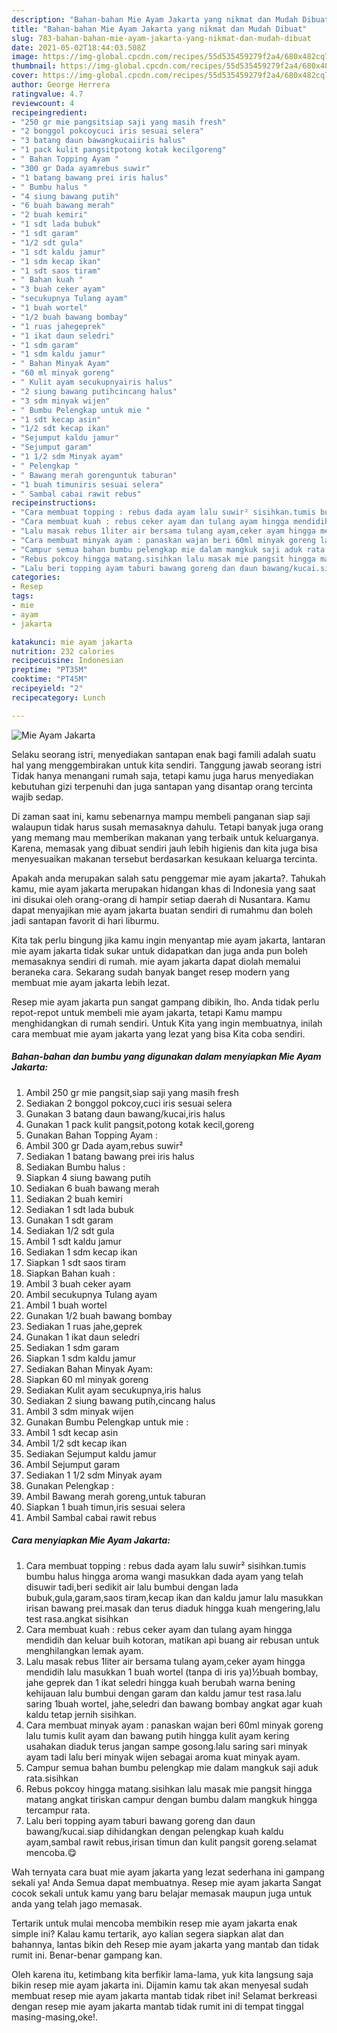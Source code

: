 ```yaml
---
description: "Bahan-bahan Mie Ayam Jakarta yang nikmat dan Mudah Dibuat"
title: "Bahan-bahan Mie Ayam Jakarta yang nikmat dan Mudah Dibuat"
slug: 783-bahan-bahan-mie-ayam-jakarta-yang-nikmat-dan-mudah-dibuat
date: 2021-05-02T18:44:03.508Z
image: https://img-global.cpcdn.com/recipes/55d535459279f2a4/680x482cq70/mie-ayam-jakarta-foto-resep-utama.jpg
thumbnail: https://img-global.cpcdn.com/recipes/55d535459279f2a4/680x482cq70/mie-ayam-jakarta-foto-resep-utama.jpg
cover: https://img-global.cpcdn.com/recipes/55d535459279f2a4/680x482cq70/mie-ayam-jakarta-foto-resep-utama.jpg
author: George Herrera
ratingvalue: 4.7
reviewcount: 4
recipeingredient:
- "250 gr mie pangsitsiap saji yang masih fresh"
- "2 bonggol pokcoycuci iris sesuai selera"
- "3 batang daun bawangkucaiiris halus"
- "1 pack kulit pangsitpotong kotak kecilgoreng"
- " Bahan Topping Ayam "
- "300 gr Dada ayamrebus suwir"
- "1 batang bawang prei iris halus"
- " Bumbu halus "
- "4 siung bawang putih"
- "6 buah bawang merah"
- "2 buah kemiri"
- "1 sdt lada bubuk"
- "1 sdt garam"
- "1/2 sdt gula"
- "1 sdt kaldu jamur"
- "1 sdm kecap ikan"
- "1 sdt saos tiram"
- " Bahan kuah "
- "3 buah ceker ayam"
- "secukupnya Tulang ayam"
- "1 buah wortel"
- "1/2 buah bawang bombay"
- "1 ruas jahegeprek"
- "1 ikat daun seledri"
- "1 sdm garam"
- "1 sdm kaldu jamur"
- " Bahan Minyak Ayam"
- "60 ml minyak goreng"
- " Kulit ayam secukupnyairis halus"
- "2 siung bawang putihcincang halus"
- "3 sdm minyak wijen"
- " Bumbu Pelengkap untuk mie "
- "1 sdt kecap asin"
- "1/2 sdt kecap ikan"
- "Sejumput kaldu jamur"
- "Sejumput garam"
- "1 1/2 sdm Minyak ayam"
- " Pelengkap "
- " Bawang merah gorenguntuk taburan"
- "1 buah timuniris sesuai selera"
- " Sambal cabai rawit rebus"
recipeinstructions:
- "Cara membuat topping : rebus dada ayam lalu suwir² sisihkan.tumis bumbu halus hingga aroma wangi masukkan dada ayam yang telah disuwir tadi,beri sedikit air lalu bumbui dengan lada bubuk,gula,garam,saos tiram,kecap ikan dan kaldu jamur lalu masukkan irisan bawang prei.masak dan terus diaduk hingga kuah mengering,lalu test rasa.angkat sisihkan"
- "Cara membuat kuah : rebus ceker ayam dan tulang ayam hingga mendidih dan keluar buih kotoran, matikan api buang air rebusan untuk menghilangkan lemak ayam."
- "Lalu masak rebus 1liter air bersama tulang ayam,ceker ayam hingga mendidih lalu masukkan 1 buah wortel (tanpa di iris ya)½buah bombay, jahe geprek dan 1 ikat seledri hingga kuah berubah warna bening kehijauan lalu bumbui dengan garam dan kaldu jamur test rasa.lalu saring 1buah wortel, jahe,seledri dan bawang bombay angkat agar kuah kaldu tetap jernih sisihkan."
- "Cara membuat minyak ayam : panaskan wajan beri 60ml minyak goreng lalu tumis kulit ayam dan bawang putih hingga kulit ayam kering usahakan diaduk terus jangan sampe gosong.lalu saring sari minyak ayam tadi lalu beri minyak wijen sebagai aroma kuat minyak ayam."
- "Campur semua bahan bumbu pelengkap mie dalam mangkuk saji aduk rata.sisihkan"
- "Rebus pokcoy hingga matang.sisihkan lalu masak mie pangsit hingga matang angkat tiriskan campur dengan bumbu dalam mangkuk hingga tercampur rata."
- "Lalu beri topping ayam taburi bawang goreng dan daun bawang/kucai.siap dihidangkan dengan pelengkap kuah kaldu ayam,sambal rawit rebus,irisan timun dan kulit pangsit goreng.selamat mencoba.😋"
categories:
- Resep
tags:
- mie
- ayam
- jakarta

katakunci: mie ayam jakarta 
nutrition: 232 calories
recipecuisine: Indonesian
preptime: "PT35M"
cooktime: "PT45M"
recipeyield: "2"
recipecategory: Lunch

---
```



![Mie Ayam Jakarta](https://img-global.cpcdn.com/recipes/55d535459279f2a4/680x482cq70/mie-ayam-jakarta-foto-resep-utama.jpg)

Selaku seorang istri, menyediakan santapan enak bagi famili adalah suatu hal yang menggembirakan untuk kita sendiri. Tanggung jawab seorang istri Tidak hanya menangani rumah saja, tetapi kamu juga harus menyediakan kebutuhan gizi terpenuhi dan juga santapan yang disantap orang tercinta wajib sedap.

Di zaman  saat ini, kamu sebenarnya mampu membeli panganan siap saji walaupun tidak harus susah memasaknya dahulu. Tetapi banyak juga orang yang memang mau memberikan makanan yang terbaik untuk keluarganya. Karena, memasak yang dibuat sendiri jauh lebih higienis dan kita juga bisa menyesuaikan makanan tersebut berdasarkan kesukaan keluarga tercinta. 



Apakah anda merupakan salah satu penggemar mie ayam jakarta?. Tahukah kamu, mie ayam jakarta merupakan hidangan khas di Indonesia yang saat ini disukai oleh orang-orang di hampir setiap daerah di Nusantara. Kamu dapat menyajikan mie ayam jakarta buatan sendiri di rumahmu dan boleh jadi santapan favorit di hari liburmu.

Kita tak perlu bingung jika kamu ingin menyantap mie ayam jakarta, lantaran mie ayam jakarta tidak sukar untuk didapatkan dan juga anda pun boleh memasaknya sendiri di rumah. mie ayam jakarta dapat diolah memalui beraneka cara. Sekarang sudah banyak banget resep modern yang membuat mie ayam jakarta lebih lezat.

Resep mie ayam jakarta pun sangat gampang dibikin, lho. Anda tidak perlu repot-repot untuk membeli mie ayam jakarta, tetapi Kamu mampu menghidangkan di rumah sendiri. Untuk Kita yang ingin membuatnya, inilah cara membuat mie ayam jakarta yang lezat yang bisa Kita coba sendiri.

<!--inarticleads1-->

##### Bahan-bahan dan bumbu yang digunakan dalam menyiapkan Mie Ayam Jakarta:

1. Ambil 250 gr mie pangsit,siap saji yang masih fresh
1. Sediakan 2 bonggol pokcoy,cuci iris sesuai selera
1. Gunakan 3 batang daun bawang/kucai,iris halus
1. Gunakan 1 pack kulit pangsit,potong kotak kecil,goreng
1. Gunakan  Bahan Topping Ayam :
1. Ambil 300 gr Dada ayam,rebus suwir²
1. Sediakan 1 batang bawang prei iris halus
1. Sediakan  Bumbu halus :
1. Siapkan 4 siung bawang putih
1. Sediakan 6 buah bawang merah
1. Sediakan 2 buah kemiri
1. Sediakan 1 sdt lada bubuk
1. Gunakan 1 sdt garam
1. Sediakan 1/2 sdt gula
1. Ambil 1 sdt kaldu jamur
1. Sediakan 1 sdm kecap ikan
1. Siapkan 1 sdt saos tiram
1. Siapkan  Bahan kuah :
1. Ambil 3 buah ceker ayam
1. Ambil secukupnya Tulang ayam
1. Ambil 1 buah wortel
1. Gunakan 1/2 buah bawang bombay
1. Sediakan 1 ruas jahe,geprek
1. Gunakan 1 ikat daun seledri
1. Sediakan 1 sdm garam
1. Siapkan 1 sdm kaldu jamur
1. Sediakan  Bahan Minyak Ayam:
1. Siapkan 60 ml minyak goreng
1. Sediakan  Kulit ayam secukupnya,iris halus
1. Sediakan 2 siung bawang putih,cincang halus
1. Ambil 3 sdm minyak wijen
1. Gunakan  Bumbu Pelengkap untuk mie :
1. Ambil 1 sdt kecap asin
1. Ambil 1/2 sdt kecap ikan
1. Sediakan Sejumput kaldu jamur
1. Ambil Sejumput garam
1. Sediakan 1 1/2 sdm Minyak ayam
1. Gunakan  Pelengkap :
1. Ambil  Bawang merah goreng,untuk taburan
1. Siapkan 1 buah timun,iris sesuai selera
1. Ambil  Sambal cabai rawit rebus




<!--inarticleads2-->

##### Cara menyiapkan Mie Ayam Jakarta:

1. Cara membuat topping : rebus dada ayam lalu suwir² sisihkan.tumis bumbu halus hingga aroma wangi masukkan dada ayam yang telah disuwir tadi,beri sedikit air lalu bumbui dengan lada bubuk,gula,garam,saos tiram,kecap ikan dan kaldu jamur lalu masukkan irisan bawang prei.masak dan terus diaduk hingga kuah mengering,lalu test rasa.angkat sisihkan
1. Cara membuat kuah : rebus ceker ayam dan tulang ayam hingga mendidih dan keluar buih kotoran, matikan api buang air rebusan untuk menghilangkan lemak ayam.
1. Lalu masak rebus 1liter air bersama tulang ayam,ceker ayam hingga mendidih lalu masukkan 1 buah wortel (tanpa di iris ya)½buah bombay, jahe geprek dan 1 ikat seledri hingga kuah berubah warna bening kehijauan lalu bumbui dengan garam dan kaldu jamur test rasa.lalu saring 1buah wortel, jahe,seledri dan bawang bombay angkat agar kuah kaldu tetap jernih sisihkan.
1. Cara membuat minyak ayam : panaskan wajan beri 60ml minyak goreng lalu tumis kulit ayam dan bawang putih hingga kulit ayam kering usahakan diaduk terus jangan sampe gosong.lalu saring sari minyak ayam tadi lalu beri minyak wijen sebagai aroma kuat minyak ayam.
1. Campur semua bahan bumbu pelengkap mie dalam mangkuk saji aduk rata.sisihkan
1. Rebus pokcoy hingga matang.sisihkan lalu masak mie pangsit hingga matang angkat tiriskan campur dengan bumbu dalam mangkuk hingga tercampur rata.
1. Lalu beri topping ayam taburi bawang goreng dan daun bawang/kucai.siap dihidangkan dengan pelengkap kuah kaldu ayam,sambal rawit rebus,irisan timun dan kulit pangsit goreng.selamat mencoba.😋




Wah ternyata cara buat mie ayam jakarta yang lezat sederhana ini gampang sekali ya! Anda Semua dapat membuatnya. Resep mie ayam jakarta Sangat cocok sekali untuk kamu yang baru belajar memasak maupun juga untuk anda yang telah jago memasak.

Tertarik untuk mulai mencoba membikin resep mie ayam jakarta enak simple ini? Kalau kamu tertarik, ayo kalian segera siapkan alat dan bahannya, lantas bikin deh Resep mie ayam jakarta yang mantab dan tidak rumit ini. Benar-benar gampang kan. 

Oleh karena itu, ketimbang kita berfikir lama-lama, yuk kita langsung saja bikin resep mie ayam jakarta ini. Dijamin kamu tak akan menyesal sudah membuat resep mie ayam jakarta mantab tidak ribet ini! Selamat berkreasi dengan resep mie ayam jakarta mantab tidak rumit ini di tempat tinggal masing-masing,oke!.

